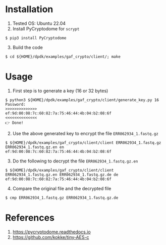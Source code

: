 
# Installation

1. Tested OS: Ubuntu 22.04
2. Install PyCryptodome for `scrypt`
```
$ pip3 install PyCryptodome
```
3. Build the code
```
$ cd ${HOME}/dpdk/examples/gaf_crypto/client/; make
```

# Usage
1. First step is to generate a key (16 or 32 bytes)
```
$ python3 ${HOME}/dpdk/examples/gaf_crypto/client/generate_key.py 16
Password: 
>>>>>>>>>>>>>>
ef:9d:00:08:7c:60:82:7a:75:46:44:4b:04:b2:08:6f
<<<<<<<<<<<<<<
👉 Done!
```
2. Use the above generated key to encrypt the file `ERR062934_1.fastq.gz`
```
$ ${HOME}/dpdk/examples/gaf_crypto/client/client ERR062934_1.fastq.gz ERR062934_1.fastq.gz.en en ef:9d:00:08:7c:60:82:7a:75:46:44:4b:04:b2:08:6f
```
3. Do the following to decrypt the file `ERR062934_1.fastq.gz.en`
```
$ ${HOME}/dpdk/examples/gaf_crypto/client/client ERR062934_1.fastq.gz.en ERR062934_1.fastq.gz.de de ef:9d:00:08:7c:60:82:7a:75:46:44:4b:04:b2:08:6f
```
4. Compare the original file and the decrypted file
```
$ cmp ERR062934_1.fastq.gz ERR062934_1.fastq.gz.de 
```
# References

1. https://pycryptodome.readthedocs.io
2. https://github.com/kokke/tiny-AES-c
